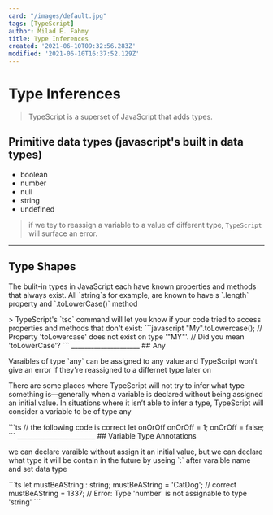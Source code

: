 ```yaml
---
card: "/images/default.jpg"
tags: [TypeScript]
author: Milad E. Fahmy
title: Type Inferences
created: '2021-06-10T09:32:56.283Z'
modified: '2021-06-10T16:37:52.129Z'
---
```

# Type Inferences
> TypeScript is a superset of JavaScript that adds types.
## Primitive data types (javascript's built in data types)
- boolean
- number
- null
- string
- undefined
> if we tey to reassign a variable to a value of different type, `TypeScript` will surface an error.
___________________________________
## Type Shapes
<p> The bulit-in types in JavaScript each have known properties and methods that always exist. All `string`s for example, are known to have s `.length` property and `.toLowerCase()` method </p>
> TypeScript's `tsc` command will let you know if your code tried to access properties and methods that don't exist:
```javascript
"My".toLowercase();
// Property 'toLowercase' does not exist on type '"MY"'.
// Did you mean 'toLowerCase'?
```
_____________________
## Any
<p> Varaibles of type `any` can be assigned to any value and TypeScript won't give an error if they're reassigned to a differnet type later on </p>
<p>There are some places where TypeScript will not try to infer what type something is—generally when a variable is declared without being assigned an initial value. In situations where it isn’t able to infer a type, TypeScript will consider a variable to be of type any </p>
```ts
// the following code is correct
let onOrOff
onOrOff = 1;
onOrOff = false;
```
________________________
## Variable Type Annotations
<p> we can declare varaible without assign it an initial value, but we can declare what type it will be contain in the future by useing `:` after varaible name and set data type </p>
```ts
let mustBeAString : string;
mustBeAString = 'CatDog'; // correct
mustBeAString = 1337;
// Error: Type 'number' is not assignable to type 'string'
```
